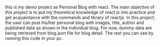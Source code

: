 this is my demo project as Personal Blog with react. The main objective of this project is to put my theoretical knowledge of react js into practice and get acquaintance with the commands and library of reactjs.
In this project, the user can post his/her personal blog with images, title, author and published date as shown in the individual blog. For now, dummy data are being retrieved from blog.json file for blog detail.  The rest you can see by running this code in your pc.
